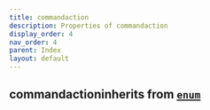 ```yaml
---
title: commandaction
description: Properties of commandaction
display_order: 4
nav_order: 4
parent: Index
layout: default
---
```


## commandactioninherits from [`enum`](./enum.html)
